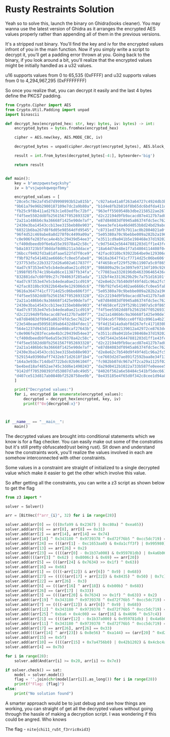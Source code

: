 # Rusty Restraints Solution

Yeah so to solve this, launch the binary on Ghidra(looks cleaner). You may wanna use the latest version of Ghidra as it arranges the encrypted AES values properly rather than appending all of them in the previous versions.

It's a stripped rust binary. You'll find the key and iv for the encrypted values infront of you in the main function. Now if you simply write a script to decrypt it, you'll get a padding error thrown at you. Going back to the binary, if you look around a bit, you'll realize that the encrypted values might be initially handled as a u32 values.

u16 supports values from 0 to 65,535 (0xFFFF) and u32 supports values from 0 to 4,294,967,295 (0xFFFFFFFF)

So once you realize that, you can decrypt it easily and the last 4 bytes define the PKCS7 padding.

```py
from Crypto.Cipher import AES
from Crypto.Util.Padding import unpad
import binascii

def decrypt_hex(encrypted_hex: str, key: bytes, iv: bytes) -> int:
    encrypted_bytes = bytes.fromhex(encrypted_hex)

    cipher = AES.new(key, AES.MODE_CBC, iv)

    decrypted_bytes = unpad(cipher.decrypt(encrypted_bytes), AES.block_size)

    result = int.from_bytes(decrypted_bytes[-4:], byteorder='big')

    return result


def main():
    key = b"amzpqwestwgckshy"
    iv = b"vsjwpokqweqofbmy"

    encrypted_values = [
    "28ce5c78e2af45d7d9998993b52a815b", "c927a4a41a8f263a64727c4924db3b80",
    "9b61a79e96b2900187109e7dc2a9b80a", "b1d4e8fb2b816f8b65dc6bdfda411dd6",
    "fb25c9f8b411ad2f63c1e03edfbc72bf", "963eff5569548b3dbe2158522ae26722",
    "f4f5ee5502dd8fb2561567f052693328", "d2c22194d9fb9acacd87e4127b7ad0f7",
    "2a21a1486b6c9a36668f1425e90de7af", "e87d84083df0945a86374fdc5ec76224",
    "2430e3ba14543ccb13ee315beb88e903", "6eee3efe14a46d4053b8d24bd29abd4b",
    "60321b6ba267d8f6d05e98564dfd9545", "c8731ed736fb7911ac0b2804021a0f16",
    "96f4d52c469abe8a8d278f0c4499a09a", "5e05380a70c9bebbe009a282b2a19657",
    "c0e906fe203feca4e4b3c29439d54ee3", "e3511cd9a041b5e198468e37d1920262",
    "cf400dbeedb9f6e6a55e39378a42c58c", "c9d75442e56447881203d1ff1e43fe39",
    "b8a103723b5f30ddaf8d0b211a3ddace", "18a64d7de48e1f7a54804114408f0433",
    "36bccf9492fd3a81dfaae522fd7f0ce9", "42fac0310bc93922b64be9e129306dc6",
    "f9bf92fe541402ae6666cfc0ee5fabe8", "9616a3647f41cf7714d25c06be606f3f",
    "237753d5c22b33272d26a602a617837f", "4f4658cef229f529b11907a5c0f86561",
    "4ad7c97353e47e5cb4edea0ae21cd919", "986809a29c1e3097e97134f109c926c8",
    "1998f05fb74c19b4a86ce11387fb34fa", "c77083aa3320196db463396465436c7f",
    "832881da7c60f09c27c704063f285ada", "132bf4e3313629b29c7a751d16101fe2",
    "4ad7c97353e47e5cb4edea0ae21cd919", "d2e8e62c7b540d9f49f4d1c96a2fc5d6",
    "42fac0310bc93922b64be9e129306dc6", "f9bf92fe541402ae6666cfc0ee5fabe8",
    "9616a3647f41cf7714d25c06be606f3f", "5e05380a70c9bebbe009a282b2a19657",
    "f4f5ee5502dd8fb2561567f052693328", "d2c22194d9fb9acacd87e4127b7ad0f7",
    "2a21a1486b6c9a36668f1425e90de7af", "e87d84083df0945a86374fdc5ec76224",
    "2430e3ba14543ccb13ee315beb88e903", "4f4658cef229f529b11907a5c0f86561",
    "4ad7c97353e47e5cb4edea0ae21cd919", "f4f5ee5502dd8fb2561567f052693328",
    "d2c22194d9fb9acacd87e4127b7ad0f7", "2a21a1486b6c9a36668f1425e90de7af",
    "e87d84083df0945a86374fdc5ec76224", "97d4ce5f709dcce0ff82c0961a4b21a7",
    "23e540eaed50958109ab6432d84fdec1", "9f4d15414a9abf8d267efc4171030b7c",
    "564e1237d943d1186dae088caf27643b", "d810bf1e82139012a42972ce8763de1b",
    "c0e906fe203feca4e4b3c29439d54ee3", "e3511cd9a041b5e198468e37d1920262",
    "cf400dbeedb9f6e6a55e39378a42c58c", "c9d75442e56447881203d1ff1e43fe39",
    "f4f5ee5502dd8fb2561567f052693328", "d2c22194d9fb9acacd87e4127b7ad0f7",
    "2a21a1486b6c9a36668f1425e90de7af", "e87d84083df0945a86374fdc5ec76224",
    "2430e3ba14543ccb13ee315beb88e903", "d2e8e62c7b540d9f49f4d1c96a2fc5d6",
    "529154a93960aff7432eb71d2618f1b4", "ce7603d2d7ae891f2592baa8e34f1333",
    "164a3e93bc714dbd7722bdc02b96104f", "fc982bb07dc967a7f2ca29a1125f02d0",
    "be4bed18af4852ae745c3dd6e1490243", "da29d0412b1022a733b587fe0eeee5c2",
    "9142dff705398393fd53807d7a0c49d5", "84026f562a6e58484c541bf5dec66186",
    "d407ce513d817ab0840bf2528758ee9b", "8e435185e4f65d0f342c8cee1d94a896"
    ]

    print("Decrypted values:")
    for i, encrypted in enumerate(encrypted_values):
        decrypted = decrypt_hex(encrypted, key, iv)
        print(f"0x{decrypted:x}")



if __name__ == "__main__":
    main()
```

The decrypted values are brought into conditional statements which we know is for a flag checker. You can easily make out some of the constratins but it's still pretty obfuscated(rust being rust). Sit down and understand how the constraints work, you'll realize the values involved in each are somehow interconnected with other constraints.

Some values in a constraint are straight of initialized to a single decrypted value which make it easier to get the other which involve this value.

So after getting all the constraints, you can write a z3 script as shown below to get the flag

```py
from z3 import *

solver = Solver()

arr = [BitVec(f"arr_{i}", 32) for i in range(28)]

solver.add(arr[0] == (((0xfa99 & 0x2367) | 0xc80a) ^ 0xea65))
solver.add(arr[9] == arr[8], arr[8] == 0x31)
solver.add(arr[2] == arr[14], arr[14] == 0x74)
solver.add((arr[18] ^ 0x343180 ^ 0x9739378 ^ 0xd72f76b5 ^ 0xcc5dc719) == 0x12351326)
solver.add(arr[24] == (((arr[1] - 0xc1653aa0) & 0xda1cff3f) | 0x995980) ^ 0x1a99dde0)
solver.add(arr[13] == arr[26] + 0x2)
solver.add(arr[23] == ((((arr[0] - 0x1b37a000) & 0x959781db) | 0x4a6b0680) ^ 0xceeb06b2))
solver.add((((arr[3] ^ 0x62) | 0x8006c) & 0x69) == arr[20])
solver.add(arr[5] == (((arr[24] & 0x7634) >> 0x1f) ^ 0x63))
solver.add(arr[16] == 0x66)
solver.add(arr[1] == ((((~arr[12]) & arr[6]) ^ 0x9) | 0x68))
solver.add(arr[27] == (((((arr[17] + arr[22]) & 0x8435) ^ 0x50) | 0x7c)))
solver.add(arr[22] == arr[26] - 0x3)
solver.add(arr[6] == (((arr[16] ^ arr[18]) & 0xb00b) ^ 0x68))
solver.add(arr[26] == (arr[17] | 0x33))
solver.add(arr[3] == ((((arr[20] & 0x7634) >> 0x1f) ^ 0x63)) + 0x2)
solver.add((arr[19] ^ 0x343180 ^ 0x9739378 ^ 0xd72f76b5 ^ 0xcc5dc719) == 0x12351326)
solver.add(arr[7] == ((((~arr[12]) & arr[6]) ^ 0x9) | 0x68))
solver.add((arr[12] ^ 0x343180 ^ 0x9739378 ^ 0xd72f76b5 ^ 0xcc5dc719) == 0x12351321)
solver.add((arr[25] ^ 0xba6 + 0x4c00) == (arr[16] & 0x4696 ^ 0x57c4))
solver.add(arr[21] == ((((arr[12] - 0x1b37a000) & 0x959781db) | 0x4a6b0680) ^ 0xceeb06b2))
solver.add((arr[11] ^ 0x343180 ^ 0x9739378 ^ 0xd72f76b5 ^ 0xcc5dc719) == 0x12351326)
solver.add(arr[17] == arr[26], arr[26] == 0x33)
solver.add((((arr[14] ^ arr[23]) & 0x8e56) ^ 0xa144) == (arr[20] ^ 0xd289 - 0x3160))
solver.add(arr[15] == 0x5f)
solver.add(arr[10] == ((((arr[15] + 0x7a4756b0) | 0x42b1202) & 0x4cbc4a2e) ^ 0x4c2c4251))
solver.add(arr[4] == 0x7b)

for i in range(28):
    solver.add(And(arr[i] >= 0x20, arr[i] <= 0x7e))

if solver.check() == sat:
    model = solver.model()
    flag = ''.join(chr(model[arr[i]].as_long()) for i in range(28))
    print(f"Flag: {flag}")
else:
    print("No solution found")
```

A smarter approach would be to just debug and see how things are working, you can straight of get all the decrypted values without going through the hassle of making a decryption script. I was wondering if this could be angred. Who knows

The flag - `nite{chi11_ru5t_f3rric0xid3}`
